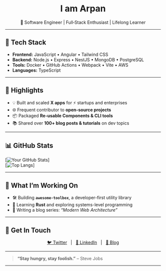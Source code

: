 <h1 align="center">I am Arpan</h1>
<p align="center">🚀 Software Engineer | Full‑Stack Enthusiast | Lifelong Learner</p>

---

## 🔧 Tech Stack

- **Frontend:** JavaScript • Angular • Tailwind CSS  
- **Backend:** Node.js • Express • NestJS • MongoDB • PostgreSQL  
- **Tools:** Docker • GitHub Actions • Webpack • Vite • AWS  
- **Languages:** TypeScript 

---

## 💼 Highlights

- 💡 Built and scaled **X apps** for ⚡ startups and enterprises  
- 🌐 Frequent contributor to **open-source projects**  
- 📦 Packaged **Re‑usable Components & CLI tools**  
- 📚 Shared over **100+ blog posts & tutorials** on dev topics

---

## 📊 GitHub Stats

[![Your GitHub Stats](https://github-readme-stats.vercel.app/api?username=iambetaraybill&show_icons=true&theme=radical)]  
[![Top Langs](https://github-readme-stats.vercel.app/api/top-langs/?username=iambetaraybill&layout=compact&theme=radical)]

---

## 🔭 What I’m Working On

- 🛠 Building **`awesome-toolbox`**, a developer-first utility library  
- 🧠 Learning **Rust** and exploring systems-level programming  
- 📖 Writing a blog series: *“Modern Web Architecture”*

---

## 💬 Get In Touch

<p align="center">
  <a href="https://twitter.com/your_handle" target="_blank">🐦 Twitter</a> &nbsp; | &nbsp;
  <a href="https://linkedin.com/in/your_profile" target="_blank">💼 LinkedIn</a> &nbsp; | &nbsp;
  <a href="https://yourblog.com" target="_blank">📝 Blog</a>
</p>

---

> **“Stay hungry, stay foolish.”** – Steve Jobs

---
